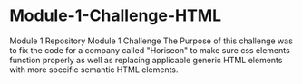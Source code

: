 # Module-1-Challenge-HTML
Module 1 Repository
Module 1 Challenge The Purpose of this challenge was to fix the code for a company called "Horiseon" to make sure css elements function properly as well as replacing applicable generic HTML elements with more specific semantic HTML elements.
